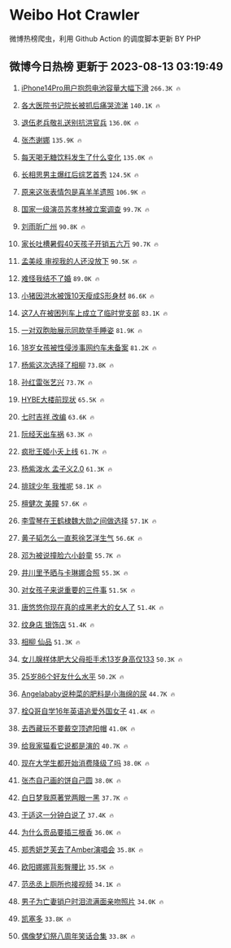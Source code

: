 # Weibo Hot Crawler 



微博热榜爬虫，利用 Github Action 的调度脚本更新 BY PHP 


## 微博今日热榜 更新于 2023-08-13 03:19:49 
1. [iPhone14Pro用户抱怨电池容量大幅下滑](https://s.weibo.com/weibo?q=%23iPhone14Pro%E7%94%A8%E6%88%B7%E6%8A%B1%E6%80%A8%E7%94%B5%E6%B1%A0%E5%AE%B9%E9%87%8F%E5%A4%A7%E5%B9%85%E4%B8%8B%E6%BB%91%23&t=31&band_rank=1&Refer=top) `266.3K 🔥` 

1. [各大医院书记院长被抓后痛哭流涕](https://s.weibo.com/weibo?q=%E5%90%84%E5%A4%A7%E5%8C%BB%E9%99%A2%E4%B9%A6%E8%AE%B0%E9%99%A2%E9%95%BF%E8%A2%AB%E6%8A%93%E5%90%8E%E7%97%9B%E5%93%AD%E6%B5%81%E6%B6%95&t=31&band_rank=2&Refer=top) `140.1K 🔥` 

1. [退伍老兵敬礼送别抗洪官兵](https://s.weibo.com/weibo?q=%23%E9%80%80%E4%BC%8D%E8%80%81%E5%85%B5%E6%95%AC%E7%A4%BC%E9%80%81%E5%88%AB%E6%8A%97%E6%B4%AA%E5%AE%98%E5%85%B5%23&t=31&band_rank=3&Refer=top) `136.0K 🔥` 

1. [张杰谢娜](https://s.weibo.com/weibo?q=%E5%BC%A0%E6%9D%B0%E8%B0%A2%E5%A8%9C&t=31&band_rank=4&Refer=top) `135.9K 🔥` 

1. [每天喝无糖饮料发生了什么变化](https://s.weibo.com/weibo?q=%E6%AF%8F%E5%A4%A9%E5%96%9D%E6%97%A0%E7%B3%96%E9%A5%AE%E6%96%99%E5%8F%91%E7%94%9F%E4%BA%86%E4%BB%80%E4%B9%88%E5%8F%98%E5%8C%96&t=31&band_rank=5&Refer=top) `135.0K 🔥` 

1. [长相思男主爆红后综艺首秀](https://s.weibo.com/weibo?q=%23%E9%95%BF%E7%9B%B8%E6%80%9D%E7%94%B7%E4%B8%BB%E7%88%86%E7%BA%A2%E5%90%8E%E7%BB%BC%E8%89%BA%E9%A6%96%E7%A7%80%23&t=31&band_rank=6&Refer=top) `124.5K 🔥` 

1. [原来这张表情包是喜羊羊遗照](https://s.weibo.com/weibo?q=%E5%8E%9F%E6%9D%A5%E8%BF%99%E5%BC%A0%E8%A1%A8%E6%83%85%E5%8C%85%E6%98%AF%E5%96%9C%E7%BE%8A%E7%BE%8A%E9%81%97%E7%85%A7&t=31&band_rank=7&Refer=top) `106.9K 🔥` 

1. [国家一级演员苏孝林被立案调查](https://s.weibo.com/weibo?q=%23%E5%9B%BD%E5%AE%B6%E4%B8%80%E7%BA%A7%E6%BC%94%E5%91%98%E8%8B%8F%E5%AD%9D%E6%9E%97%E8%A2%AB%E7%AB%8B%E6%A1%88%E8%B0%83%E6%9F%A5%23&t=31&band_rank=8&Refer=top) `99.7K 🔥` 

1. [刘雨昕广州](https://s.weibo.com/weibo?q=%23%E5%88%98%E9%9B%A8%E6%98%95%E5%B9%BF%E5%B7%9E%23&t=31&band_rank=9&Refer=top) `90.8K 🔥` 

1. [家长吐槽暑假40天孩子开销五六万](https://s.weibo.com/weibo?q=%23%E5%AE%B6%E9%95%BF%E5%90%90%E6%A7%BD%E6%9A%91%E5%81%8740%E5%A4%A9%E5%AD%A9%E5%AD%90%E5%BC%80%E9%94%80%E4%BA%94%E5%85%AD%E4%B8%87%23&t=31&band_rank=10&Refer=top) `90.7K 🔥` 

1. [孟美岐 审视我的人还没放下](https://s.weibo.com/weibo?q=%E5%AD%9F%E7%BE%8E%E5%B2%90%20%E5%AE%A1%E8%A7%86%E6%88%91%E7%9A%84%E4%BA%BA%E8%BF%98%E6%B2%A1%E6%94%BE%E4%B8%8B&t=31&band_rank=11&Refer=top) `90.5K 🔥` 

1. [难怪我结不了婚](https://s.weibo.com/weibo?q=%E9%9A%BE%E6%80%AA%E6%88%91%E7%BB%93%E4%B8%8D%E4%BA%86%E5%A9%9A&t=31&band_rank=12&Refer=top) `89.0K 🔥` 

1. [小猪因洪水被饿10天瘦成S形身材](https://s.weibo.com/weibo?q=%23%E5%B0%8F%E7%8C%AA%E5%9B%A0%E6%B4%AA%E6%B0%B4%E8%A2%AB%E9%A5%BF10%E5%A4%A9%E7%98%A6%E6%88%90S%E5%BD%A2%E8%BA%AB%E6%9D%90%23&t=31&band_rank=13&Refer=top) `86.6K 🔥` 

1. [这7人在被困列车上成立了临时党支部](https://s.weibo.com/weibo?q=%23%E8%BF%997%E4%BA%BA%E5%9C%A8%E8%A2%AB%E5%9B%B0%E5%88%97%E8%BD%A6%E4%B8%8A%E6%88%90%E7%AB%8B%E4%BA%86%E4%B8%B4%E6%97%B6%E5%85%9A%E6%94%AF%E9%83%A8%23&t=31&band_rank=14&Refer=top) `83.1K 🔥` 

1. [一对双胞胎展示同款举手睡姿](https://s.weibo.com/weibo?q=%23%E4%B8%80%E5%AF%B9%E5%8F%8C%E8%83%9E%E8%83%8E%E5%B1%95%E7%A4%BA%E5%90%8C%E6%AC%BE%E4%B8%BE%E6%89%8B%E7%9D%A1%E5%A7%BF%23&t=31&band_rank=15&Refer=top) `81.9K 🔥` 

1. [18岁女孩被性侵涉事网约车未备案](https://s.weibo.com/weibo?q=%2318%E5%B2%81%E5%A5%B3%E5%AD%A9%E8%A2%AB%E6%80%A7%E4%BE%B5%E6%B6%89%E4%BA%8B%E7%BD%91%E7%BA%A6%E8%BD%A6%E6%9C%AA%E5%A4%87%E6%A1%88%23&t=31&band_rank=16&Refer=top) `81.2K 🔥` 

1. [杨紫这次选择了相柳](https://s.weibo.com/weibo?q=%23%E6%9D%A8%E7%B4%AB%E8%BF%99%E6%AC%A1%E9%80%89%E6%8B%A9%E4%BA%86%E7%9B%B8%E6%9F%B3%23&t=31&band_rank=17&Refer=top) `73.8K 🔥` 

1. [孙红雷张艺兴](https://s.weibo.com/weibo?q=%E5%AD%99%E7%BA%A2%E9%9B%B7%E5%BC%A0%E8%89%BA%E5%85%B4&t=31&band_rank=18&Refer=top) `73.7K 🔥` 

1. [HYBE大楼前现状](https://s.weibo.com/weibo?q=%23HYBE%E5%A4%A7%E6%A5%BC%E5%89%8D%E7%8E%B0%E7%8A%B6%23&t=31&band_rank=19&Refer=top) `65.5K 🔥` 

1. [七时吉祥 改编](https://s.weibo.com/weibo?q=%E4%B8%83%E6%97%B6%E5%90%89%E7%A5%A5%20%E6%94%B9%E7%BC%96&t=31&band_rank=20&Refer=top) `63.6K 🔥` 

1. [阮经天出车祸](https://s.weibo.com/weibo?q=%23%E9%98%AE%E7%BB%8F%E5%A4%A9%E5%87%BA%E8%BD%A6%E7%A5%B8%23&t=31&band_rank=21&Refer=top) `63.3K 🔥` 

1. [疯批王姬小夭上线](https://s.weibo.com/weibo?q=%23%E7%96%AF%E6%89%B9%E7%8E%8B%E5%A7%AC%E5%B0%8F%E5%A4%AD%E4%B8%8A%E7%BA%BF%23&t=31&band_rank=22&Refer=top) `61.7K 🔥` 

1. [杨紫泼水 孟子义2.0](https://s.weibo.com/weibo?q=%E6%9D%A8%E7%B4%AB%E6%B3%BC%E6%B0%B4%20%E5%AD%9F%E5%AD%90%E4%B9%892.0&t=31&band_rank=23&Refer=top) `61.3K 🔥` 

1. [排球少年 我推呢](https://s.weibo.com/weibo?q=%E6%8E%92%E7%90%83%E5%B0%91%E5%B9%B4%20%E6%88%91%E6%8E%A8%E5%91%A2&t=31&band_rank=24&Refer=top) `58.1K 🔥` 

1. [檀健次 美瞳](https://s.weibo.com/weibo?q=%E6%AA%80%E5%81%A5%E6%AC%A1%20%E7%BE%8E%E7%9E%B3&t=31&band_rank=25&Refer=top) `57.6K 🔥` 

1. [李雪琴在王鹤棣魏大勋之间做选择](https://s.weibo.com/weibo?q=%23%E6%9D%8E%E9%9B%AA%E7%90%B4%E5%9C%A8%E7%8E%8B%E9%B9%A4%E6%A3%A3%E9%AD%8F%E5%A4%A7%E5%8B%8B%E4%B9%8B%E9%97%B4%E5%81%9A%E9%80%89%E6%8B%A9%23&t=31&band_rank=26&Refer=top) `57.1K 🔥` 

1. [黄子韬怎么一直惹徐艺洋生气](https://s.weibo.com/weibo?q=%23%E9%BB%84%E5%AD%90%E9%9F%AC%E6%80%8E%E4%B9%88%E4%B8%80%E7%9B%B4%E6%83%B9%E5%BE%90%E8%89%BA%E6%B4%8B%E7%94%9F%E6%B0%94%23&t=31&band_rank=27&Refer=top) `56.6K 🔥` 

1. [邓为被说撞脸六小龄童](https://s.weibo.com/weibo?q=%23%E9%82%93%E4%B8%BA%E8%A2%AB%E8%AF%B4%E6%92%9E%E8%84%B8%E5%85%AD%E5%B0%8F%E9%BE%84%E7%AB%A5%23&t=31&band_rank=28&Refer=top) `55.7K 🔥` 

1. [井川里予晒与卡琳娜合照](https://s.weibo.com/weibo?q=%23%E4%BA%95%E5%B7%9D%E9%87%8C%E4%BA%88%E6%99%92%E4%B8%8E%E5%8D%A1%E7%90%B3%E5%A8%9C%E5%90%88%E7%85%A7%23&t=31&band_rank=29&Refer=top) `55.3K 🔥` 

1. [对女孩子来说重要的三件事](https://s.weibo.com/weibo?q=%E5%AF%B9%E5%A5%B3%E5%AD%A9%E5%AD%90%E6%9D%A5%E8%AF%B4%E9%87%8D%E8%A6%81%E7%9A%84%E4%B8%89%E4%BB%B6%E4%BA%8B&t=31&band_rank=30&Refer=top) `51.5K 🔥` 

1. [唐悠悠你现在真的成黑老大的女人了](https://s.weibo.com/weibo?q=%23%E5%94%90%E6%82%A0%E6%82%A0%E4%BD%A0%E7%8E%B0%E5%9C%A8%E7%9C%9F%E7%9A%84%E6%88%90%E9%BB%91%E8%80%81%E5%A4%A7%E7%9A%84%E5%A5%B3%E4%BA%BA%E4%BA%86%23&t=31&band_rank=31&Refer=top) `51.4K 🔥` 

1. [纹身店 银饰店](https://s.weibo.com/weibo?q=%E7%BA%B9%E8%BA%AB%E5%BA%97%20%E9%93%B6%E9%A5%B0%E5%BA%97&t=31&band_rank=32&Refer=top) `51.4K 🔥` 

1. [相柳 仙品](https://s.weibo.com/weibo?q=%E7%9B%B8%E6%9F%B3%20%E4%BB%99%E5%93%81&t=31&band_rank=33&Refer=top) `51.3K 🔥` 

1. [女儿腺样体肥大父母拒手术13岁身高仅133](https://s.weibo.com/weibo?q=%23%E5%A5%B3%E5%84%BF%E8%85%BA%E6%A0%B7%E4%BD%93%E8%82%A5%E5%A4%A7%E7%88%B6%E6%AF%8D%E6%8B%92%E6%89%8B%E6%9C%AF13%E5%B2%81%E8%BA%AB%E9%AB%98%E4%BB%85133%23&t=31&band_rank=34&Refer=top) `50.3K 🔥` 

1. [25岁86个好友什么水平](https://s.weibo.com/weibo?q=%2325%E5%B2%8186%E4%B8%AA%E5%A5%BD%E5%8F%8B%E4%BB%80%E4%B9%88%E6%B0%B4%E5%B9%B3%23&t=31&band_rank=35&Refer=top) `50.2K 🔥` 

1. [Angelababy说种菜的肥料是小海绵的尿](https://s.weibo.com/weibo?q=%23Angelababy%E8%AF%B4%E7%A7%8D%E8%8F%9C%E7%9A%84%E8%82%A5%E6%96%99%E6%98%AF%E5%B0%8F%E6%B5%B7%E7%BB%B5%E7%9A%84%E5%B0%BF%23&t=31&band_rank=36&Refer=top) `44.7K 🔥` 

1. [栓Q哥自学16年英语追爱外国女子](https://s.weibo.com/weibo?q=%23%E6%A0%93Q%E5%93%A5%E8%87%AA%E5%AD%A616%E5%B9%B4%E8%8B%B1%E8%AF%AD%E8%BF%BD%E7%88%B1%E5%A4%96%E5%9B%BD%E5%A5%B3%E5%AD%90%23&t=31&band_rank=37&Refer=top) `41.4K 🔥` 

1. [去西藏玩不要戴空顶遮阳帽](https://s.weibo.com/weibo?q=%23%E5%8E%BB%E8%A5%BF%E8%97%8F%E7%8E%A9%E4%B8%8D%E8%A6%81%E6%88%B4%E7%A9%BA%E9%A1%B6%E9%81%AE%E9%98%B3%E5%B8%BD%23&t=31&band_rank=38&Refer=top) `41.0K 🔥` 

1. [给我家猫看它说都是演的](https://s.weibo.com/weibo?q=%E7%BB%99%E6%88%91%E5%AE%B6%E7%8C%AB%E7%9C%8B%E5%AE%83%E8%AF%B4%E9%83%BD%E6%98%AF%E6%BC%94%E7%9A%84&t=31&band_rank=39&Refer=top) `40.7K 🔥` 

1. [现在大学生都开始消费降级了吗](https://s.weibo.com/weibo?q=%23%E7%8E%B0%E5%9C%A8%E5%A4%A7%E5%AD%A6%E7%94%9F%E9%83%BD%E5%BC%80%E5%A7%8B%E6%B6%88%E8%B4%B9%E9%99%8D%E7%BA%A7%E4%BA%86%E5%90%97%23&t=31&band_rank=40&Refer=top) `38.0K 🔥` 

1. [张杰自己画的饼自己圆](https://s.weibo.com/weibo?q=%23%E5%BC%A0%E6%9D%B0%E8%87%AA%E5%B7%B1%E7%94%BB%E7%9A%84%E9%A5%BC%E8%87%AA%E5%B7%B1%E5%9C%86%23&t=31&band_rank=41&Refer=top) `38.0K 🔥` 

1. [白日梦我原著党两眼一黑](https://s.weibo.com/weibo?q=%23%E7%99%BD%E6%97%A5%E6%A2%A6%E6%88%91%E5%8E%9F%E8%91%97%E5%85%9A%E4%B8%A4%E7%9C%BC%E4%B8%80%E9%BB%91%23&t=31&band_rank=42&Refer=top) `37.7K 🔥` 

1. [于适这一分钟白说了](https://s.weibo.com/weibo?q=%23%E4%BA%8E%E9%80%82%E8%BF%99%E4%B8%80%E5%88%86%E9%92%9F%E7%99%BD%E8%AF%B4%E4%BA%86%23&t=31&band_rank=43&Refer=top) `37.4K 🔥` 

1. [为什么贡品要插三根香](https://s.weibo.com/weibo?q=%E4%B8%BA%E4%BB%80%E4%B9%88%E8%B4%A1%E5%93%81%E8%A6%81%E6%8F%92%E4%B8%89%E6%A0%B9%E9%A6%99&t=31&band_rank=44&Refer=top) `36.0K 🔥` 

1. [郑秀妍芝芙去了Amber演唱会](https://s.weibo.com/weibo?q=%23%E9%83%91%E7%A7%80%E5%A6%8D%E8%8A%9D%E8%8A%99%E5%8E%BB%E4%BA%86Amber%E6%BC%94%E5%94%B1%E4%BC%9A%23&t=31&band_rank=45&Refer=top) `35.8K 🔥` 

1. [欧阳娜娜背影臀腰比](https://s.weibo.com/weibo?q=%23%E6%AC%A7%E9%98%B3%E5%A8%9C%E5%A8%9C%E8%83%8C%E5%BD%B1%E8%87%80%E8%85%B0%E6%AF%94%23&t=31&band_rank=46&Refer=top) `35.5K 🔥` 

1. [范丞丞上厕所也接视频](https://s.weibo.com/weibo?q=%23%E8%8C%83%E4%B8%9E%E4%B8%9E%E4%B8%8A%E5%8E%95%E6%89%80%E4%B9%9F%E6%8E%A5%E8%A7%86%E9%A2%91%23&t=31&band_rank=47&Refer=top) `34.1K 🔥` 

1. [男子为亡妻销户时泪流满面亲吻照片](https://s.weibo.com/weibo?q=%23%E7%94%B7%E5%AD%90%E4%B8%BA%E4%BA%A1%E5%A6%BB%E9%94%80%E6%88%B7%E6%97%B6%E6%B3%AA%E6%B5%81%E6%BB%A1%E9%9D%A2%E4%BA%B2%E5%90%BB%E7%85%A7%E7%89%87%23&t=31&band_rank=48&Refer=top) `34.0K 🔥` 

1. [凯塞多](https://s.weibo.com/weibo?q=%E5%87%AF%E5%A1%9E%E5%A4%9A&t=31&band_rank=49&Refer=top) `33.8K 🔥` 

1. [偶像梦幻祭八周年笑话合集](https://s.weibo.com/weibo?q=%E5%81%B6%E5%83%8F%E6%A2%A6%E5%B9%BB%E7%A5%AD%E5%85%AB%E5%91%A8%E5%B9%B4%E7%AC%91%E8%AF%9D%E5%90%88%E9%9B%86&t=31&band_rank=50&Refer=top) `33.8K 🔥` 

